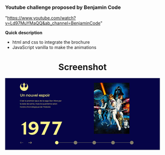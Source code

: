 ### Youtube challenge proposed by Benjamin Code
"https://www.youtube.com/watch?v=Ld97MuYMaQQ&ab_channel=BenjaminCode"

**Quick description**
- html and css to integrate the brochure
- JavaScript vanilla to make the animations

<h1 align="center">Screenshot</h1>
<p align="center"> 
    <img src="Star-Wars-img/screenshot/screenshot.png" />
</p>
